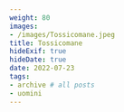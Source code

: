 ```yaml
---
weight: 80
images:
- /images/Tossicomane.jpeg
title: Tossicomane
hideExif: true
hideDate: true
date: 2022-07-23
tags:
- archive # all posts
- uomini
---
```

